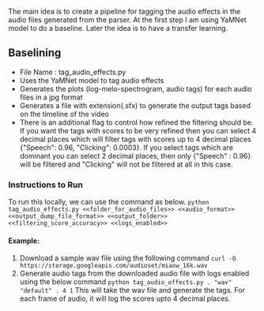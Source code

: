 The main idea is to create a pipeline for tagging the audio effects in the audio files generated from the parser. 
At the first step I am using YaMNet model to do a baseline. Later the idea is to have a transfer learning.

## Baselining
  - File Name : tag_audio_effects.py
  - Uses the YaMNet model to tag audio effects 
  - Generates the plots (log-melo-spectrogram, audio tags) for each audio files in a jpg format
  - Generates a file with extension(.sfx) to generate the output tags based on the timeline of the video
  - There is an additional flag to control how refined the filtering should be. If you want the tags with scores to be 
very refined then you can select 4 decimal places which will filter tags with scores up to 4 decimal places {"Speech": 0.96, 
"Clicking": 0.0003}. If you select tags which are dominant you can select 2 decimal places, then only {"Speech" : 0.96} will be 
filtered and "Clicking" will not be filtered at all in this case.

  ### Instructions to Run 
  To run this locally, we can use the command as below.
  ```python tag_audio_effects.py <<folder_for_audio_files>> <<audio_format>> <<output_dump_file_format>> <<output_folder>> <<filtering_score_accuracy>> <<logs_enabled>>```

  #### Example: 
  1. Download a sample wav file using the following command
    ```curl -O https://storage.googleapis.com/audioset/miaow_16k.wav```
  2. Generate audio tags from the downloaded audio file with logs enabled using the below command 
    ```python tag_audio_effects.py . "wav" "default" . 4 1```
    This will take the wav file and generate the tags. For each frame of audio, it will log the scores upto 4 decimal
places.